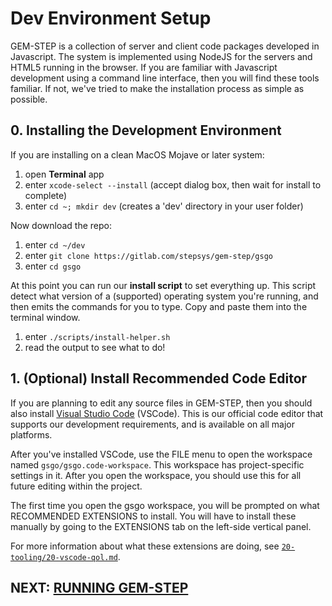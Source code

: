 # Dev Environment Setup

GEM-STEP is a collection of server and client code packages developed in Javascript. The system is implemented using NodeJS for the servers and HTML5 running in the browser. If you are familiar with Javascript development using a command line interface, then you will find these tools familiar. If not, we've tried to make the installation process as simple as possible.

## 0. Installing the Development Environment

If you are installing on a clean MacOS Mojave or later system:

1. open **Terminal** app
2. enter `xcode-select --install` (accept dialog box, then wait for install to complete)
3. enter `cd ~; mkdir dev` (creates a 'dev' directory in your user folder)

Now download the repo:

1. enter `cd ~/dev`
2. enter `git clone https://gitlab.com/stepsys/gem-step/gsgo`
3. enter `cd gsgo`

At this point you can run our **install script** to set everything up. This script detect what version of a (supported) operating system you're running, and then emits the commands for you to type. Copy and paste them into the terminal window. 

1. enter `./scripts/install-helper.sh`
2. read the output to see what to do!

## 1. (Optional) Install Recommended Code Editor

If you are planning to edit any source files in GEM-STEP, then you should also install [Visual Studio Code](https://code.visualstudio.com/Download) (VSCode). This is our official code editor that supports our development requirements, and is available on all major platforms.

After you've installed VSCode, use the FILE menu to open the workspace named `gsgo/gsgo.code-workspace`. This workspace has project-specific settings in it.
After you open the workspace, you should use this for all future editing within the project. 

The first time you open the gsgo workspace, you will be prompted on what RECOMMENDED EXTENSIONS to install. You will have to install these manually by going to the EXTENSIONS tab on the left-side vertical panel.

For more information about what these extensions are doing, see [`20-tooling/20-vscode-qol.md`](20-vscode-qol.md). 

## **NEXT:** [RUNNING GEM-STEP](20-dev-running.md)



